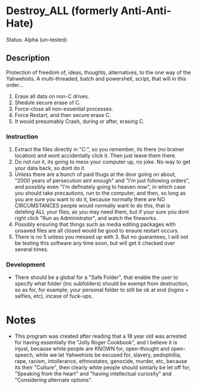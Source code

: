 # Destroy_ALL (formerly Anti-Anti-Hate)
Status: Alpha (un-tested)

## Description
Protection of freedom of, ideas, thoughts, alternatives, to the one way of the Yahwehists. A multi-threaded, batch and powershell, script, that will in this order...
1. Erase all data on non-C drives.
2. Shedule secure erase of C.
3. Force-close all non-essential processes.
4. Force Restart, and then secure erase C.
5. It would presumably Crash, during or after, erasing C. 

### Instruction
1. Extract the files directly in "C:\", so you remember, its there (no brainer location) and wont accidentally click it. Then just leave them there.
2. Do not run it, its going to mess your computer up, no joke. No way to get your data back, so dont do it. 
3. Unless there are a bunch of paid thugs at the door going on about, "2000 years of persecution aint enough" and "I'm just following orders", and possibly even "I'm definately going to heaven now", in which case you should take precautions, run to the computer, and then, so long as you are sure you want to do it, because normally there are NO CIRCUMSTANCES people would normally want to do this, that is deleting ALL your files, as you may need them, but if your sure you dont right click "Run as Administrator", and watch the fireworks. 
4. Possibly ensuring that things such as media editing packages with unsaved files are all closed would be good to ensure restart occurs. 
5. There is no 5 unless you messed up with 3. But no guarantees, I will not be testing this software any time soon, but will get it checked over several times.

### Development
- There should be a global for a "Safe Folder", that enable the user to specify what folder (inc subfolders) should be exempt from destruction, so as for, for example, your personal folder to still be ok at end (logins + selfies, etc), incase of fuck-ups.

# Notes
- This program was created after reading that a 18 year old was arrested for having essentially the "Jolly Roger Cookbook", and I believe it is injust, because white people are KNOWN for, open-thought and open-speech, while we let Yahwehists be excused for, slavery, pedophillia, rape, racism, intollerance, ethnostates, genocide, murder, etc, because its their "Culture", then clearly white people should simlarly be let off for, "Speaking from the heart" and "having intellectual curiosity" and "Considering alternate options".
